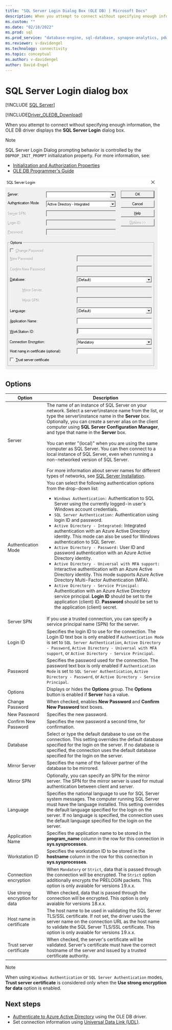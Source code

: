 ```yaml
---
title: "SQL Server Login Dialog Box (OLE DB) | Microsoft Docs"
description: When you attempt to connect without specifying enough information, the OLE DB Driver for SQL Server prompts you with the SQL Server Login dialog box.
ms.custom: ""
ms.date: "02/18/2022"
ms.prod: sql
ms.prod_service: "database-engine, sql-database, synapse-analytics, pdw"
ms.reviewer: v-davidengel
ms.technology: connectivity
ms.topic: conceptual
ms.author: v-davidengel
author: David-Engel
---
```

# SQL Server Login dialog box
[!INCLUDE [SQL Server](../../../includes/applies-to-version/sql-asdb-asdbmi-asa-pdw.md)]

[!INCLUDE[Driver_OLEDB_Download](../../../includes/driver_oledb_download.md)]

When you attempt to connect without specifying enough information, the OLE DB driver displays the **SQL Server Login** dialog box.

> [!NOTE]  
> SQL Server Login Dialog prompting behavior is controlled by the `DBPROP_INIT_PROMPT` initialization property. For more information, see:
> - [Initialization and Authorization Properties](../ole-db-data-source-objects/initialization-and-authorization-properties.md)
> - [OLE DB Programmer's Guide](/previous-versions/windows/desktop/ms714342(v=vs.85))

![Screenshot of SQL Server Login Dialog Box](../media/sql-server-login-dialog.png)

## Options
|Option|Description|
|---   |---        |
|Server|The name of an instance of SQL Server on your network. Select a server\instance name from the list, or type the server\instance name in the **Server** box. Optionally, you can create a server alias on the client computer using **SQL Server Configuration Manager**, and type that name in the **Server** box. <br/><br/>You can enter "(local)" when you are using the same computer as SQL Server. You can then connect to a local instance of SQL Server, even when running a non-networked version of SQL Server.<br/><br/>For more information about server names for different types of networks, see [SQL Server Installation](../../../database-engine/install-windows/install-sql-server.md).|
|Authentication Mode|You can select the following authentication options from the drop-down list:<br/><ul><li>`Windows Authentication:` Authentication to SQL Server using the currently logged-in user's Windows account credentials.</li><li>`SQL Server Authentication:` Authentication using login ID and password.</li><li>`Active Directory - Integrated:` Integrated authentication with an Azure Active Directory identity. This mode can also be used for Windows authentication to SQL Server.</li><li>`Active Directory - Password:` User ID and password authentication with an Azure Active Directory identity.</li><li>`Active Directory - Universal with MFA support:` Interactive authentication with an Azure Active Directory identity. This mode supports Azure Active Directory Multi-Factor Authentication (MFA).</li><li>`Active Directory - Service Principal:` Authentication with an Azure Active Directory service principal. **Login ID** should be set to the application (client) ID. **Password** should be set to the application (client) secret.</li></ul>|
|Server SPN|If you use a trusted connection, you can specify a service principal name (SPN) for the server.|
|Login ID|Specifies the login ID to use for the connection. The Login ID text box is only enabled if `Authentication Mode` is set to `SQL Server Authentication`, `Active Directory - Password`, `Active Directory - Universal with MFA support`, or `Active Directory - Service Principal`.|
|Password|Specifies the password used for the connection. The password text box is only enabled if `Authentication Mode` is set to `SQL Server Authentication`, `Active Directory - Password`, or `Active Directory - Service Principal`.|
|Options|Displays or hides the **Options** group. The **Options** button is enabled if **Server** has a value.|
|Change Password|When checked, enables **New Password** and **Confirm New Password** text boxes.|
|New Password|Specifies the new password.|
|Confirm New Password|Specifies the new password a second time, for confirmation.|
|Database|Select or type the default database to use on the connection. This setting overrides the default database specified for the login on the server. If no database is specified, the connection uses the default database specified for the login on the server.|
|Mirror Server|Specifies the name of the failover partner of the database to be mirrored.|
|Mirror SPN|Optionally, you can specify an SPN for the mirror server. The SPN for the mirror server is used for mutual authentication between client and server.|
|Language|Specifies the national language to use for SQL Server system messages. The computer running SQL Server must have the language installed. This setting overrides the default language specified for the login on the server. If no language is specified, the connection uses the default language specified for the login on the server.|
|Application Name|Specifies the application name to be stored in the **program_name** column in the row for this connection in **sys.sysprocesses**.|
|Workstation ID|Specifies the workstation ID to be stored in the **hostname** column in the row for this connection in **sys.sysprocesses**.|
|Connection encryption|When `Mandatory` or `Strict`, data that is passed through the connection will be encrypted. The `Strict` option additionally encrypts the PRELOGIN packets. This option is only avaiable for versions 19.x.x.|
|Use strong encryption for data|When checked, data that is passed through the connection will be encrypted. This option is only avaiable for versions 18.x.x.|
|Host name in certificate|The host name to be used in validating the SQL Server TLS/SSL certificate. If not set, the driver uses the server name on the connection URL as the host name to validate the SQL Server TLS/SSL certificate. This option is only avaiable for versions 19.x.x.|
|Trust server certificate|When checked, the server's certificate will be validated. Server's certificate must have the correct hostname of the server and issued by a trusted certificate authority.|

> [!NOTE]  
> When using `Windows Authentication` or `SQL Server Authentication` modes, **Trust server certificate** is considered only when the **Use strong encryption for data** option is enabled.

## Next steps
- [Authenticate to Azure Active Directory](../features/using-azure-active-directory.md) using the OLE DB driver.
- Set connection information using [Universal Data Link (UDL)](data-link-pages.md).